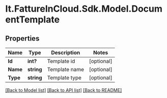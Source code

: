 # It.FattureInCloud.Sdk.Model.DocumentTemplate

## Properties

Name | Type | Description | Notes
------------ | ------------- | ------------- | -------------
**Id** | **int?** | Template id | [optional] 
**Name** | **string** | Template name | [optional] 
**Type** | **string** | Template type | [optional] 

[[Back to Model list]](../README.md#documentation-for-models) [[Back to API list]](../README.md#documentation-for-api-endpoints) [[Back to README]](../README.md)

